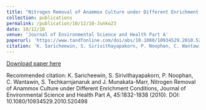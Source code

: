 ```yaml
---
title: "Nitrogen Removal of Anammox Culture under Different Enrichment Conditions"
collection: publications
permalink: /publication/10/12/10-Junko23
date: 10/12/10
venue: 'Journal of Environmental Science and Health Part A'
paperurl: 'https://www.tandfonline.com/doi/abs/10.1080/10934529.2010.520498'
citation: 'K. Saricheewin, S. Sirivithayapakorn, P. Noophan, C. Wantawin, S. Techkarnjanaruk and J. Munakata-Marr, Nitrogen Removal of Anammox Culture under Different Enrichment Conditions, Journal of Environmental Science and Health Part A, 45:1832-1838 (2010). DOI: 10.1080/10934529.2010.520498'
---
```


<a href='https://www.tandfonline.com/doi/abs/10.1080/10934529.2010.520498'>Download paper here</a>

Recommended citation: K. Saricheewin, S. Sirivithayapakorn, P. Noophan, C. Wantawin, S. Techkarnjanaruk and J. Munakata-Marr, Nitrogen Removal of Anammox Culture under Different Enrichment Conditions, Journal of Environmental Science and Health Part A, 45:1832-1838 (2010). DOI: 10.1080/10934529.2010.520498